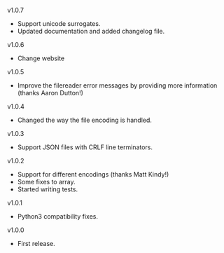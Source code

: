 v1.0.7

- Support unicode surrogates.
- Updated documentation and added changelog file.

v1.0.6

- Change website

v1.0.5

- Improve the filereader error messages by providing more information (thanks Aaron Dutton!)

v1.0.4

- Changed the way the file encoding is handled.

v1.0.3

- Support JSON files with CRLF line terminators.

v1.0.2

- Support for different encodings (thanks Matt Kindy!)
- Some fixes to array.
- Started writing tests.

v1.0.1

- Python3 compatibility fixes.

v1.0.0

- First release.
